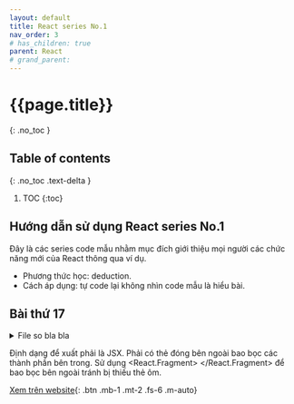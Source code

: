 ```yaml
---
layout: default
title: React series No.1
nav_order: 3
# has_children: true
parent: React
# grand_parent:
---
```


<!-- markdownlint-disable MD025-->
# {{page.title}}
{: .no_toc }

## Table of contents
{: .no_toc .text-delta }

1. TOC
{:toc}
<!-- markdownlint-enable MD025-->

## Hướng dẫn sử dụng React series No.1

Đây là các series code mẫu nhằm mục đích giới thiệu mọi người các chức năng mới của React thông qua ví dụ.

- Phương thức học: deduction.
- Cách áp dụng: tự code lại không nhìn code mẫu là hiểu bài.

## Bài thứ 17

<!-- !Bài tập về... -->
<details markdown="block">
  <summary>
    File so bla bla
  </summary>
```html
<!DOCTYPE html>
<html lang="en">
 <head>
  <meta charset="UTF-8" />
  <meta http-equiv="X-UA-Compatible" content="IE=edge" />
  <meta name="viewport" content="width=device-width, initial-scale=1.0" />
  <title>Document</title>
  <script
   src="https://unpkg.com/react@17/umd/react.development.js"
   crossorigin
  ></script>
  <script
   src="https://unpkg.com/react-dom@17/umd/react-dom.development.js"
   crossorigin
  ></script>
  <script src="https://unpkg.com/babel-standalone@6/babel.min.js"></script>
 </head>
 <body>
  <div id="root"></div>
  <script type="text/babel">
   //! Cách render nhanh bằng điều kiện

   function App() {
    let IfCome = true;
    // Thử sửa bằng false để thấy kết quả
    return (
     <div id="wrapper">{IfCome && <div>Hello World</div>}</div>
    );
   }
   ReactDOM.render(<App />, document.getElementById("root"));
  </script>
 </body>
</html>
```
</details>

Định dạng để xuất phải là JSX.
Phải có thẻ đóng bên ngoài bao bọc các thành phần bên trong.
Sử dụng <React.Fragment> </React.Fragment> để bao bọc bên ngoài tránh bị thiếu thẻ ôm.

[Xem trên website](https://ftu2-student-association.github.io/official-materials/){: .btn .mb-1 .mt-2 .fs-6 .m-auto}
